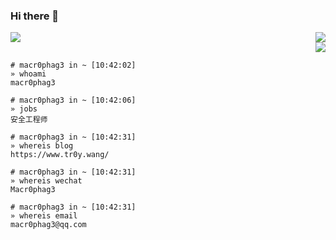 ### Hi there 👋

<div align="right">
<img align="right" src="https://github-readme-stats.vercel.app/api?username=Macr0phag3&show_icons=true&icon_color=CE1D2D&text_color=718096&bg_color=ffffff&hide_title=true">

<img style="display:block" src="https://img.shields.io/badge/Platform-Linux-brightgreen?style=flat&logo=red%20hat" />
<img src="https://img.shields.io/badge/Language-Python-brightgreen?style=flat&logo=c%2b%2b" />
</div>

```
# macr0phag3 in ~ [10:42:02]
» whoami
macr0phag3

# macr0phag3 in ~ [10:42:06]
» jobs
安全工程师

# macr0phag3 in ~ [10:42:31]
» whereis blog
https://www.tr0y.wang/

# macr0phag3 in ~ [10:42:31]
» whereis wechat
Macr0phag3

# macr0phag3 in ~ [10:42:31]
» whereis email
macr0phag3@qq.com

```
